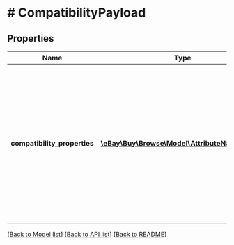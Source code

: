 # # CompatibilityPayload

## Properties

Name | Type | Description | Notes
------------ | ------------- | ------------- | -------------
**compatibility_properties** | [**\eBay\Buy\Browse\Model\AttributeNameValue[]**](AttributeNameValue.md) | An array of attribute name/value pairs used to define a specific product. For example: If you wanted to specify a specific car, one of the name/value pairs would be&lt;br&gt;&lt;br&gt;&lt;code&gt;\&quot;name\&quot; : \&quot;Year\&quot;, &lt;br&gt;\&quot;value\&quot; : \&quot;2019\&quot;&lt;/code&gt;&lt;br&gt;&lt;br&gt;For a list of the attributes required for cars and trucks and motorcycles see &lt;a href&#x3D;\&quot;/api-docs/buy/static/api-browse.html#Check\&quot;&gt;Check compatibility&lt;/a&gt; in the Buy Integration Guide. | [optional]

[[Back to Model list]](../../README.md#models) [[Back to API list]](../../README.md#endpoints) [[Back to README]](../../README.md)
